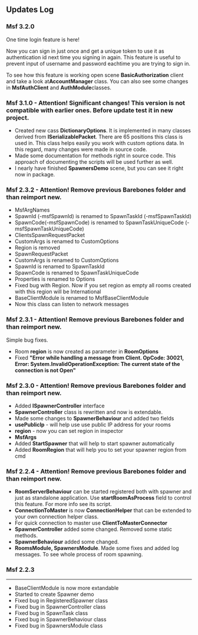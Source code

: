 ## Updates Log

### Msf 3.2.0

One time login feature is here!

Now you can sign in just once and get a unique token to use it as authentication id next time you signing in again. This feature is useful  to prevent input of username and password eachtime you are trying to sign in.

To see how this feature is working open scene **BasicAuthorization** client and take a look at **​AccountManager** class. You can also see some changes in **MsfAuthClient** and **AuthModule​** classes.

### Msf 3.1.0 - Attention! Significant changes! This version is not compatible with earlier ones. Before update test it in new project.

- Created new cass **DictionaryOptions**. It is implemented in many classes  derived from **ISerializablePacket**. There are 65 positions this class is used in. This class helps easily you work with custom options data. In this regard, many changes were made in source code.
- Made some documentation for methods right in source code. This approach of documenting the scripts will be used further as well.
- I nearly have finished **SpawnersDemo** scene, but you can see it right now in package.

### Msf 2.3.2 - Attention! Remove previous Barebones folder and than reimport new.

- MsfArgNames
 - SpawnId (-msfSpawnId) is renamed to SpawnTaskId (-msfSpawnTaskId)
 - SpawnCode(-msfSpawnCode) is renamed to SpawnTaskUniqueCode (-msfSpawnTaskUniqueCode)
- ClientsSpawnRequestPacket
 - CustomArgs is renamed to CustomOptions
 - Region is removed
- SpawnRequestPacket
 - CustomArgs is renamed to CustomOptions
 - SpawnId is renamed to SpawnTaskId
 - SpawnCode is renamed to SpawnTaskUniqueCode
 - Properties is renamed to Options
- Fixed bug with Region. Now if you set region as empty all rooms created with this region will be International
- BaseClientModule is renamed to MsfBaseClientModule
 - Now this class can listen to network messages

### Msf 2.3.1 - Attention! Remove previous Barebones folder and than reimport new.

Simple bug fixes.

- Room **region** is now created as parameter in **RoomOptions**
- Fixed **"Error while handling a message from Client. OpCode: 30021, Error: System.InvalidOperationException: The current state of the connection is not Open"**

### Msf 2.3.0 - Attention! Remove previous Barebones folder and than reimport new.

- Added **ISpawnerController** interface
- **SpawnerController** class is rewritten and now is extendable.
- Made some changes to **SpawnerBehaviour** and added two fields
 - **usePublicIp** - will help use use public IP address for your rooms
 - **region** - now you can set region in inspector
- **MsfArgs**
 - Added **StartSpawner** that will help to start spawner automatically
 - Added **RoomRegion** that will help you to set your spawner region from cmd

### Msf 2.2.4 - Attention! Remove previous Barebones folder and than reimport new.

- **RoomServerBehaviour** can be started registered both with spawner and just as standalone application. Use **startRoomAsProcess** field to control this feature. For more info see its script.
- **ConnectionToMaster** is now **ConnectionHelper** that can be extended to your own connection helper class.
- For quick connection to master use **ClientToMasterConnector**
- **SpawnerController** added some changed. Removed some static methods.
- **SpawnerBehaviour**  added some changed.
- **RoomsModule, SpawnersModule**. Made some fixes and added log messages. To see whole process of room spawning.

### Msf 2.2.3
---
- BaseClientModule is now more extandable
- Started to create Spawner demo
- Fixed bug in RegisteredSpawner class
- Fixed bug in SpawnerController class
- Fixed bug in SpawnTask class
- Fixed bug in SpawnerBehaviour class
- Fixed bug in SpawnersModule class
